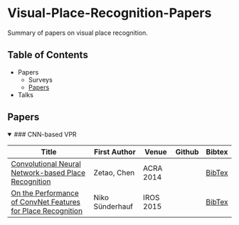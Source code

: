 # Visual-Place-Recognition-Papers
Summary of papers on visual place recognition.

## Table of Contents
- Papers
  - Surveys
  - [Papers](#Papers)
- Talks

## Papers
<details open>
<summary> ### CNN-based VPR </summary>

| Title | First Author | Venue | Github | Bibtex |
|---|---|---|---|---|
| [Convolutional Neural Network-based Place Recognition](https://eprints.qut.edu.au/79662/) | Zetao, Chen | ACRA 2014 |  | [BibTex](citations/Chen_2014_Convolutional.txt) |
| [On the Performance of ConvNet Features for Place Recognition](https://ieeexplore.ieee.org/document/7353986) | Niko Sünderhauf | IROS 2015 |  | [BibTex](citations/Sunderhauf_2015_On.txt) |
